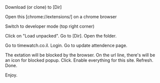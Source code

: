 Download (or clone) to [Dir]

Open this [chrome://extensions/] on a chrome browser

Switch to developer mode (top right corner)

Click on "Load unpacked". Go to [Dir]. Open the folder.

Go to timewatch.co.il. Login. Go to update attendence page.

The extation will be blocked by the browser. On the url line, there's will be an icon for blocked popup. Click. Enable everything for this site. Refresh. Done.

Enjoy.
